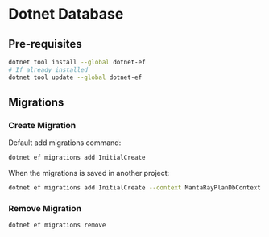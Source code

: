 # Dotnet Database
## Pre-requisites
```bash
dotnet tool install --global dotnet-ef
# If already installed
dotnet tool update --global dotnet-ef
```
## Migrations
### Create Migration
Default add migrations command:
```bash
dotnet ef migrations add InitialCreate
```

When the migrations is saved in another project:
```bash
dotnet ef migrations add InitialCreate --context MantaRayPlanDbContext --project ../Server.DataAccess.Database -o ../Server.DataAccess.Database/Migrations
```
### Remove Migration
```bash
dotnet ef migrations remove 
```